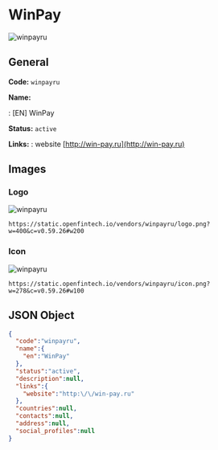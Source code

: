 
# WinPay 
![winpayru](https://static.openfintech.io/vendors/winpayru/logo.png?w=400&c=v0.59.26#w200)  

## General 
 
**Code:** `winpayru` 
 
**Name:** 
 
:	[EN] WinPay 
 
**Status:** `active` 
 
**Links:** 
: website [http://win-pay.ru](http://win-pay.ru) 
 

## Images 

### Logo 
 
![winpayru](https://static.openfintech.io/vendors/winpayru/logo.png?w=400&c=v0.59.26#w200)  

```
https://static.openfintech.io/vendors/winpayru/logo.png?w=400&c=v0.59.26#w200
```  

### Icon 
 
![winpayru](https://static.openfintech.io/vendors/winpayru/icon.png?w=278&c=v0.59.26#w100)  

```
https://static.openfintech.io/vendors/winpayru/icon.png?w=278&c=v0.59.26#w100
```  

## JSON Object 

```json
{
  "code":"winpayru",
  "name":{
    "en":"WinPay"
  },
  "status":"active",
  "description":null,
  "links":{
    "website":"http:\/\/win-pay.ru"
  },
  "countries":null,
  "contacts":null,
  "address":null,
  "social_profiles":null
}
```  

